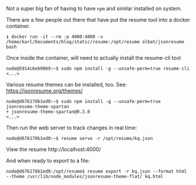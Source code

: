 Not a super big fan of having to have `npm` and similar installed on system.

There are a few people out there that have put the resume tool into a docker container.


```shell
❯ docker run -it --rm -p 4000:4000 -v /home/karl/Documents/blog/static/resume:/opt/resume olbat/jsonresume bash
```

Once inside the container, will need to actually install the resume-cli tool

```shell
node@5914c6eb9069:~$ sudo npm install -g --unsafe-perm=true resume-cli
<...>
```

Various resume themes can be installed, too.
See: https://jsonresume.org/themes/

```shell
node@d676170b1ed0:~$ sudo npm install -g --unsafe-perm=true  jsonresume-theme-spartan
+ jsonresume-theme-spartan@0.3.0
<...>
```

Then run the web server to track changes in real time:

```shell
node@d676170b1ed0:~$ resume serve -r /opt/resume/kq.json
```

View the resume http://localhost:4000/


And when ready to export to a file:

```shell
node@d676170b1ed0:/opt/resume$ resume export -r kq.json --format html --theme /usr/lib/node_modules/jsonresume-theme-flat/ kq.html
```
